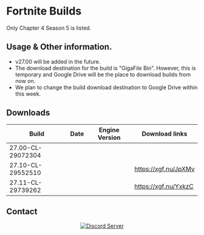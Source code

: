 # Fortnite Builds
Only Chapter 4 Season 5 is listed. 

## Usage & Other information.

- v27.00 will be added in the future.
- The download destination for the build is "GigaFile Bin". However, this is temporary and Google Drive will be the place to download builds from now on.
- We plan to change the build download destination to Google Drive within this week.

## Downloads

| Build                  	 | Date          	 | Engine Version	    |		    Download links             |
| ------------------------------ | --------------------- | ------------------------ | ------------------------------ |
| 27.00-CL-29072304        	 |          	   	 |                 	    |		                                       |
| 27.10-CL-29552510	                |                       |                          | https://xgf.nu/JpXMv     |
| 27.11-CL-29739262	         	 |                	 |               	    | https://xgf.nu/YxkzC		    |

## Contact

<p align="center">
  <a href="https://discord.gg/gKKwfPv4TB">
    <img src="https://discordapp.com/api/guilds/133049272517001216/widget.png?style=shield" alt="Discord Server">